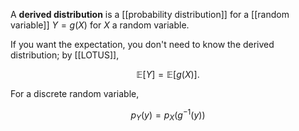 A **derived distribution** is a [[probability distribution]] for a [[random variable]] $Y = g(X)$ for $X$ a random variable. 

If you want the expectation, you don't need to know the derived distribution; by [[LOTUS]],

$$
\mathbb{E}[Y] = \mathbb{E}[g(X)].
$$

For a discrete random variable,

$$
p_Y(y) = p_X(g^{-1}(y))
$$
